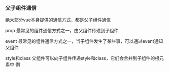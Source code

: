### 父子组件通信
绝大部分vue本身提供的通信方式，都是父子组件通信

prop
最常见的组件通信方式之一，由父组件传递到子组件

event
最常见的组件通信方式之一，当子组件发生了某些事，可以通过event通知父组件

style和class
父组件可以向子组件传递style和class，它们会合并到子组件的根元素中
例
